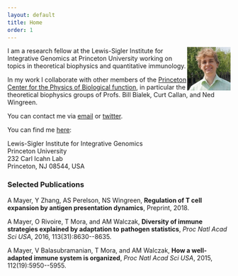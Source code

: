 ```yaml
---
layout: default
title: Home
order: 1
---
```


<img style="width:7em" src="images/andreasmayer.jpg" align="right">
I am a research fellow at the Lewis-Sigler Institute for Integrative Genomics at Princeton University working on topics in theoretical biophysics and quantitative immunology.

In my work I collaborate with other members of the [Princeton Center for the Physics of Biological function](https://biophysics.princeton.edu/), in particular the theoretical biophysics groups of Profs. Bill Bialek, Curt Callan, and Ned Wingreen. 

You can contact me via [email](mailto:andimscience@gmail.com) or [twitter](http://twitter.com/andimscience).

You can find me [here](https://www.google.com/maps/place/Icahn+Laboratory,+Princeton,+NJ+08540/@40.3443669,-74.655529,17z):

Lewis-Sigler Institute for Integrative Genomics  
Princeton University  
232 Carl Icahn Lab  
Princeton, NJ 08544, USA 

### Selected Publications

A Mayer, Y Zhang, AS Perelson, NS Wingreen, **Regulation of T cell expansion by antigen presentation dynamics**, Preprint, 2018. [<i class="ai ai-doi"></i>](https://doi.org/10.1101/377036)

A Mayer, O Rivoire, T Mora, and AM Walczak, **Diversity of immune strategies explained by adaptation to pathogen statistics**, *Proc Natl Acad Sci USA*, 2016, 113(31):8630--8635. [<i class="ai ai-doi"></i>](http://dx.doi.org/10.1073/pnas.1600663113)

A Mayer, V Balasubramanian, T Mora, and AM Walczak, **How a well-adapted immune system is organized**, *Proc Natl Acad Sci USA*, 2015, 112(19):5950--5955. [<i class="ai ai-doi"></i>](http://dx.doi.org/10.1073/pnas.1421827112)
